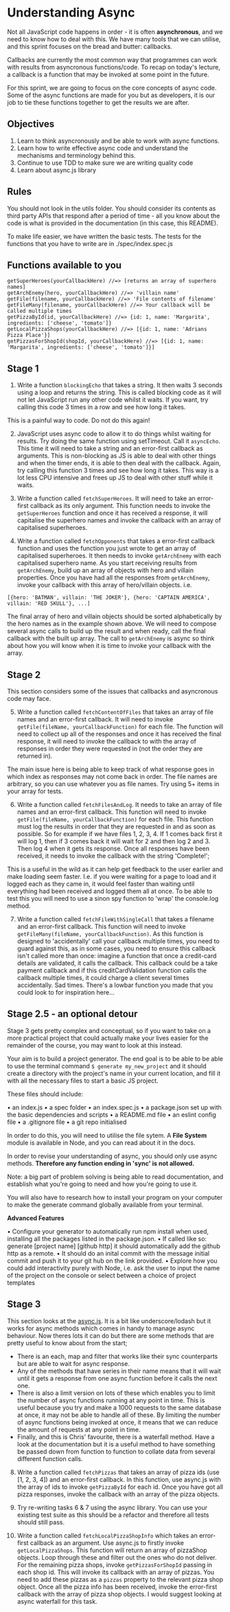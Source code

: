 # Understanding Async

Not all JavaScript code happens in order - it is often **asynchronous**, and we need to know how to deal with this. We have many tools that we can utilise, and this sprint focuses on the bread and butter: callbacks.

Callbacks are currently the most common way that programmes can work with results from asyncronous functions/code. To recap on today's lecture, a callback is a function that may be invoked at some point in the future.

For this sprint, we are going to focus on the core concepts of async code. Some of the async functions are made for you but as developers, it is our job to tie these functions together to get the results we are after.

## Objectives

1. Learn to think asyncronously and be able to work with async functions. 
2. Learn how to write effective async code and understand the mechanisms and terminology behind this.
3. Continue to use TDD to make sure we are writing quality code
4. Learn about async.js library

## Rules

You should not look in the utils folder. You should consider its contents as third party APIs that respond after a period of time - all you know about the code is what is provided in the documentation (in this case, this README).

To make life easier, we have written the basic tests.  The tests for the functions that you have to write are in ./spec/index.spec.js

## Functions available to you

    getSuperHeroes(yourCallbackHere) //=> [returns an array of superhero names]
    getArchEnemy(hero, yourCallbackHere) //=> 'villain name'
    getFile(filename, yourCallbackHere) //=> 'File contents of filename'
    getFileMany(filename, yourCallbackHere) //=> Your callback will be called multiple times
    getPizzaById(id, yourCallbackHere) //=> {id: 1, name: 'Margarita', ingredients: ['cheese', 'tomato']}
    getLocalPizzaShops(yourCallbackHere) //=> [{id: 1, name: 'Adrians Pizza Place'}]
    getPizzasForShopId(shopId, yourCallbackHere) //=> [{id: 1, name: 'Margarita', ingredients: ['cheese', 'tomato']}]

## Stage 1

1. Write a function `blockingEcho` that takes a string. It then waits 3 seconds using a loop and returns the string. This is called blocking code as it will not let JavaScript run any other code whilst it waits. If you want, try calling this code 3 times in a row and see how long it takes.

This is a painful way to code. Do not do this again!

2. JavaScript uses async code to allow it to do things whilst waiting for results. Try doing the same function using setTimeout. Call it `asyncEcho`. This time it will need to take a string and an error-first callback as arguments. This is non-blocking as JS is able to deal with other things and when the timer ends, it is able to then deal with the callback. Again, try calling this function 3 times and see how long it takes. This way is a lot less CPU intensive and frees up JS to deal with other stuff while it waits.

3. Write a function called `fetchSuperHeroes`. It will need to take an error-first callback as its only argument. This function needs to invoke the `getSuperHeroes` function and once it has received a response, it will capitalise the superhero names and invoke the callback with an array of capitalised superheroes.

4. Write a function called `fetchOpponents` that takes a error-first callback function and uses the function you just wrote to get an array of capitalised superheroes. It then needs to invoke `getArchEnemy` with each capitalised superhero name. As you start receiving results from `getArchEnemy`, build up an array of objects with hero and villain properties. Once you have had all the responses from `getArchEnemy`, invoke your callback with this array of hero/villain objects. i.e.

```[{hero: 'BATMAN', villain: 'THE JOKER'}, {hero: 'CAPTAIN AMERICA', villain: 'RED SKULL'}, ...]```

The final array of hero and villain objects should be sorted alphabetically by the hero names as in the example shown above.  We will need to compose several async calls to build up the result and when ready, call the final callback with the built up array. The call to ```getArchEnemy``` is async so think about how you will know when it is time to invoke your callback with the array.

## Stage 2

This section considers some of the issues that callbacks and asyncronous code may face.

5. Write a function called `fetchContentOfFiles` that takes an array of file names and an error-first callback. It will need to invoke `getFile(fileName, yourCallbackFunction)` for each file. The function will need to collect up all of the responses and once it has received the final response, it will need to invoke the callback to with the array of responses in order they were requested in (not the order they are returned in).

The main issue here is being able to keep track of what response goes in which index as responses may not come back in order. The file names are arbitrary, so you can use whatever you as file names. Try using 5+ items in your array for tests.

6. Write a function called `fetchFilesAndLog`. It needs to take an array of file names and an error-first callback. This function will need to invoke `getFile(fileName, yourCallbackFunction)` for each file. This function must log the results in order that they are requested in and as soon as possible. So for example if we have files 1, 2, 3, 4. If 1 comes back first it will log 1, then if 3 comes back it will wait for 2 and then log 2 and 3. Then log 4 when it gets its response. Once all responses have been received, it needs to invoke the callback with the string 'Complete!';

This is a useful in the wild as it can help get feedback to the user earlier and make loading seem faster. I.e. if you were waiting for a page to load and it logged each as they came in, it would feel faster than waiting until everything had been received and logged them all at once. To be able to test this you will need to use a sinon spy function to 'wrap' the console.log method.

7. Write a function called `fetchFileWithSingleCall` that takes a filename and an error-first callback. This function will need to invoke `getFileMany(fileName, yourCallbackFunction)`. As this function is designed to 'accidentally' call your callback multiple times, you need to guard against this, as in some cases, you need to ensure this callback isn't called more than once: imagine a function that once a credit-card details are validated, it calls the callback. This callback could be a take payment callback and if this creditCardValidation function calls the callback multiple times, it could charge a client several times accidentally. Sad times. There's a lowbar function you made that you could look to for inspiration here...

## Stage 2.5 - an optional detour

Stage 3 gets pretty complex and conceptual, so if you want to take on a more practical project that could actually make your lives easier for the remainder of the course, you may want to look at this instead.

Your aim is to build a project generator. The end goal is to be able to be able to use the terminal command ```$ generate my_new_project``` and it should create a directory with the project's name in your current location, and fill it with all the necessary files to start a basic JS project.

These files should include:

• an index.js
• a spec folder
• an index.spec.js
• a package.json set up with the basic dependencies and scripts
• a README.md file
• an eslint config file
• a .gitignore file
• a git repo initialised

In order to do this, you will need to utilise the file sytem. A **File System** module is available in Node, and you can read about it in the docs.

In order to revise your understanding of async, you should only use async methods. **Therefore any function ending in 'sync' is not allowed.**

Note: a big part of problem solving is being able to read documentation, and establish what you're going to need and how you're going to use it.

You will also have to research how to install your program on your computer to make the generate command globally available from your terminal.

**Advanced Features**

• Configure your generator to automatically run npm install when used, installing all the packages listed in the package.json.
• If called like so: generate [project name] [github http] it should automatically add the github http as a remote.
• It should do an inital commit with the message initial commit and push it to your git hub on the link provided.
• Explore how you could add interactivity purely with Node, i.e. ask the user to input the name of the project on the console or select between a choice of project templates

## Stage 3

This section looks at the [async.js](https://caolan.github.io/async/). It is a bit like underscore/lodash but it works for async methods which comes in handy to manage async behaviour. Now theres lots it can do but there are some methods that are pretty useful to know about from the start;

* There is an each, map and filter that works like their sync counterparts but are able to wait for async response.
* Any of the methods that have series in their name means that it will wait until it gets a response from one async function before it calls the next one.
* There is also a limit version on lots of these which enables you to limit the number of async functions running at any point in time. This is useful because you try and make a 1000 requests to the same database at once, it may not be able to handle all of these. By limiting the number of async functions being invoked at once, it means that we can reduce the amount of requests at any point in time.
* Finally, and this is Chris' favourite, there is a waterfall method. Have a look at the documentation but it is a useful method to have something be passed down from function to function to collate data from several different function calls.

8. Write a function called `fetchPizzas` that takes an array of pizza ids (use [1, 2, 3, 4]) and an error-first callback. In this function, use async.js with the array of ids to invoke `getPizzaById` for each id. Once you have got all pizza responses, invoke the callback with an array of the pizza objects.

9. Try re-writing tasks 6 & 7 using the async library. You can use your existing test suite as this should be a refactor and therefore all tests should still pass.

10. Write a function called `fetchLocalPizzaShopInfo` which takes an error-first callback as an argument. Use async.js to firstly invoke ```getLocalPizzaShops```. This function will return an array of pizzaShop objects. Loop through these and filter out the ones who do not deliver. For the remaining pizza shops, invoke ```getPizzasForShopId``` passing in each shop id. This will invoke its callback with an array of pizzas. You need to add these pizzas as a `pizzas` property to the relevant pizza shop object. Once all the pizza info has been received, invoke the error-first callback with the array of pizza shop objects. I would suggest looking at async waterfall for this task.
